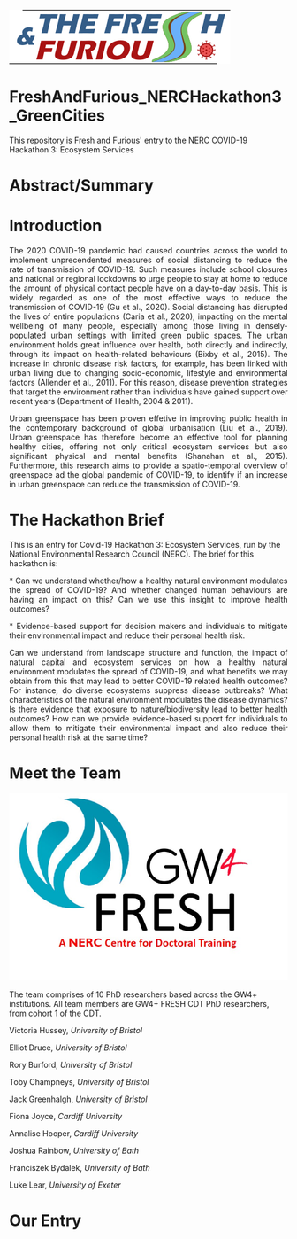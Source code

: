 ![Banner](https://github.com/VictoriaHussey/FreshAndFurious_NERCHackathon3_GreenCities/blob/master/Images/20200630_Logo_FaF_400x98.png)


# FreshAndFurious_NERCHackathon3_GreenCities

This repository is Fresh and Furious' entry to the NERC COVID-19 Hackathon 3: Ecosystem Services


# Abstract/Summary


# Introduction

<p align="justify">
The 2020 COVID-19 pandemic had caused countries across the world to implement unprecendented measures of social distancing to reduce the rate of transmission of 
COVID-19. Such measures include school closures and national or regional lockdowns to urge people to stay at home to reduce the amount of physical contact people
have on a day-to-day basis. This is widely regarded as one of the most effective ways to reduce the transmission of COVID-19 (Gu et al., 2020). Social distancing
has disrupted the lives of entire populations (Caria et al., 2020), impacting on the mental wellbeing of many people, especially among those living in densely-populated
urban settings with limited green public spaces.
The urban environment holds great influence over health, both directly and indirectly, through its impact on health-related behaviours (Bixby et al., 2015). The 
increase in chronic disease risk factors, for example, has been linked with urban living due to changing socio-economic, lifestyle and environmental factors 
(Allender et al., 2011). For this reason, disease prevention strategies that target the environment rather than individuals have gained support over recent years 
(Department of Health, 2004 & 2011).
</p>

<p align="justify">
Urban greenspace has been proven effetive in improving public health in the contemporary background of global urbanisation (Liu et al., 2019). Urban greenspace has
therefore become an effective tool for planning healthy cities, offering not only critical ecosystem services but also significant physical and mental benefits
(Shanahan et al., 2015). Furthermore, this research aims to provide a spatio-temporal overview of greenspace ad the global pandemic of COVID-19, to identify if an
increase in urban greenspace can reduce the transmission of COVID-19.
</p>



# The Hackathon Brief

This is an entry for Covid-19 Hackathon 3: Ecosystem Services, run by the National Environmental Research Council (NERC). The brief for this hackathon is:
<p align = "justify">
* Can we understand whether/how a healthy natural environment modulates the spread of COVID-19? And whether changed human behaviours are having an impact on this? 
Can we use this insight to improve health outcomes?
</p>
<p align = "justify">
* Evidence-based support for decision makers and individuals to mitigate their environmental impact and reduce their personal health risk.
</p>
<p align = "justify">
Can we understand from landscape structure and function, the impact of natural capital and ecosystem services on how a healthy natural environment modulates the 
spread of COVID-19, and what benefits we may obtain from this that may lead to better COVID-19 related health outcomes? For instance, do diverse ecosystems suppress 
disease outbreaks? What characteristics of the natural environment modulates the disease dynamics? Is there evidence that exposure to nature/biodiversity lead to 
better health outcomes? How can we provide evidence-based support for individuals to allow them to mitigate their environmental impact and also reduce their personal 
health risk at the same time?
</p>

# Meet the Team
![FRESH Logo](https://github.com/VictoriaHussey/FreshAndFurious_NERCHackathon3_GreenCities/blob/master/Images/FRESH%20Logo.jpg)

The team comprises of 10 PhD researchers based across the GW4+ institutions. All team members are GW4+ FRESH CDT PhD researchers, from cohort 1 of the CDT. 

Victoria Hussey, _University of Bristol_

Elliot Druce, _University of Bristol_

Rory Burford, _University of Bristol_

Toby Champneys, _University of Bristol_

Jack Greenhalgh, _University of Bristol_

Fiona Joyce, _Cardiff University_

Annalise Hooper, _Cardiff University_ 

Joshua Rainbow, _University of Bath_

Franciszek Bydalek, _University of Bath_

Luke Lear, _University of Exeter_


# Our Entry




